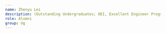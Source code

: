 ```yaml
---
name: Zhenyu Lei  
description: (Outstanding Undergraduates; OEI, Excellent Engineer Program, 2016; now PhD in CS Department, UMass (Deepak Ganesan), under my recommendation; visited Cornell University as an intern under my recommendation)
role: Alumni
group: Ug
---
```


